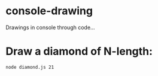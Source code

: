 # console-drawing
Drawings in console through code...

# Draw a diamond of N-length:
```bash
node diamond.js 21
```
